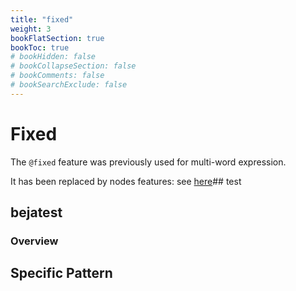 ```yaml
---
title: "fixed"
weight: 3
bookFlatSection: true
bookToc: true
# bookHidden: false
# bookCollapseSection: false
# bookComments: false
# bookSearchExclude: false
---
```

# Fixed

The `@fixed` feature was previously used for multi-word expression.

It has been replaced by nodes features: see [here](../Misc/Idiom_Titles.md)## test 




## bejatest

### Overview

## Specific Pattern


